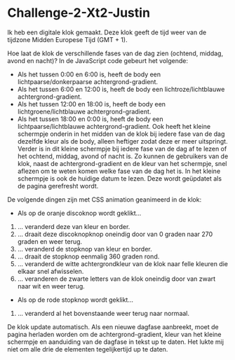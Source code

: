 # Challenge-2-Xt2-Justin

Ik heb een digitale klok gemaakt. Deze klok geeft de tijd weer van de tijdzone Midden Europese Tijd (GMT + 1).

Hoe laat de klok de verschillende fases van de dag zien (ochtend, middag, avond en nacht)? In de JavaScript code gebeurt het volgende:
- Als het tussen 0:00 en 6:00 is, heeft de body een lichtpaarse/donkerpaarse achtergrond-gradient.
- Als het tussen 6:00 en 12:00 is, heeft de body een lichtroze/lichtblauwe achtergrond-gradient.
- Als het tussen 12:00 en 18:00 is, heeft de body een lichtgroene/lichtblauwe achtergrond-gradient.
- Als het tussen 18:00 en 0:00 is, heeft de body een lichtpaarse/lichtblauwe achtergrond-gradient.
Ook heeft het kleine schermpje onderin in het midden van de klok bij iedere fase van de dag dezelfde kleur als de body, alleen heftiger zodat deze er meer uitspringt. Verder is in dit kleine schermpje bij iedere fase van de dag af te lezen of het ochtend, middag, avond of nacht is. Zo kunnen de gebruikers van de klok, naast de achtergrond-gradient en de kleur van het schermpje, snel aflezen om te weten komen welke fase van de dag het is. 
In het kleine schermpje is ook de huidige datum te lezen. Deze wordt geüpdatet als de pagina gerefresht wordt.

De volgende dingen zijn met CSS animation geanimeerd in de klok:
- Als op de oranje discoknop wordt geklikt...
1. ... veranderd deze van kleur en border.
2. ... draait deze discoknopknop oneindig door van 0 graden naar 270 graden en weer terug.
3. ... veranderd de stopknop van kleur en border.
4. ... draait de stopknop eenmalig 360 graden rond.
5. ... veranderd de witte achtergrondkleur van de klok naar felle kleuren die elkaar snel afwisselen.
6. ... veranderen de zwarte letters van de klok oneindig door van zwart naar wit en weer terug.
- Als op de rode stopknop wordt geklikt...
1. ... veranderd al het bovenstaande weer terug naar normaal.

De klok update automatisch. Als een nieuwe dagfase aanbreekt, moet de pagina herladen worden om de achtergrond-gradient, kleur van het kleine schermpje en aanduiding van de dagfase in tekst up te daten. Het lukte mij niet om alle drie de elementen tegelijkertijd up te daten.
